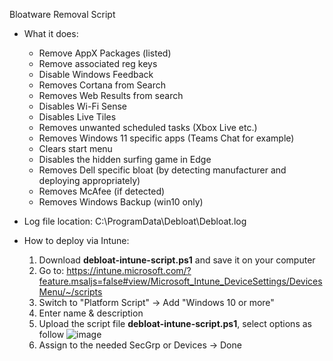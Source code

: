 Bloatware Removal Script

- What it does:
  - Remove AppX Packages (listed)
  - Remove associated reg keys
  - Disable Windows Feedback
  - Removes Cortana from Search
  - Removes Web Results from search
  - Disables Wi-Fi Sense
  - Disables Live Tiles
  - Removes unwanted scheduled tasks (Xbox Live etc.)
  - Removes Windows 11 specific apps (Teams Chat for example)
  - Clears start menu
  - Disables the hidden surfing game in Edge
  - Removes Dell specific bloat (by detecting manufacturer and deploying appropriately)
  - Removes McAfee (if detected)
  - Removes Windows Backup (win10 only)

- Log file location:
  C:\ProgramData\Debloat\Debloat.log

- How to deploy via Intune:
  1. Download **debloat-intune-script.ps1** and save it on your computer
  2. Go to: https://intune.microsoft.com/?feature.msaljs=false#view/Microsoft_Intune_DeviceSettings/DevicesMenu/~/scripts
  3. Switch to "Platform Script" -> Add "Windows 10 or more"
  4. Enter name & description
  5. Upload the script file **debloat-intune-script.ps1**, select options as follow ![image](https://github.com/HPC-Germany/Debloat/assets/45611820/a0e75041-f208-462d-812a-63018e39c73c)
  6. Assign to the needed SecGrp or Devices -> Done

